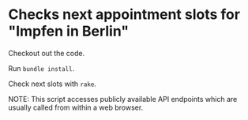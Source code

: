 # Checks next appointment slots for "Impfen in Berlin"

Checkout out the code.

Run `bundle install`.

Check next slots with `rake`.

NOTE: This script accesses publicly available API endpoints which are usually called from within a web browser.

